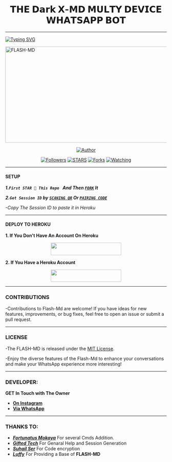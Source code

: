 <h1 align="center"> 𝗧𝗛𝗘 𝗗𝗮𝗿𝗸 𝗫-𝗠𝗗 𝗠𝗨𝗟𝗧𝗬 𝗗𝗘𝗩𝗜𝗖𝗘 𝗪𝗛𝗔𝗧𝗦𝗔𝗣𝗣 𝗕𝗢𝗧 </h1>
<p align="center">  
  
***
  
<a href="https://git.io/typing-svg"><img src="https://readme-typing-svg.demolab.com?font=Black+Ops+One&size=50&pause=1000&color=1BAFBAFF&center=true&width=910&height=100&lines=THANKS FOR CHOOSING +FLASH-MD;MULTI+DEVICE+WHATSAPP+BOT;CREATED+BY+FRANCE+KING;RELEASED+22.2.2024" alt="Typing SVG" /></a>
  </p>
    <img alt="FLASH-MD" width="700" height="300" src="https://telegra.ph/file/3f985014b51b3cf335bfe.jpg">
<p align="center">
<p align="center">
<a href="https://github.com/franceking1/Flash-Md"><img title="Author" src="https://img.shields.io/badge/FLASH_MD-black?style=for-the-badge&logo=github"></a>
<p/>
<p align="center">
<a href="https://github.com/franceking1?tab=followers"><img title="Followers" src="https://img.shields.io/github/followers/franceking1?label=Followers&style=social"></a>
<a href="https://github.com/franceking1/Flash-Md/stargazers/"><img title="STARS" src="https://img.shields.io/github/stars/franceking1/Flash-Md?&style=social"></a>
<a href="https://github.com/franceking1/Flash-Md/network/members"><img title="Forks" src="https://img.shields.io/github/forks/franceking1/Flash-Md?style=social"></a>
<a href="https://github.com/franceking1/Flash-Md/watchers"><img title="Watching" src="https://img.shields.io/github/watchers/franceking1/Flash-Md?label=Watching&style=social"></a>
  
***

#### SETUP 

***1.`First STAR 🌟 This Repo ` And Then [`FORK`](https://github.com/franceking1/Flash-Md/fork) It***

***2.`Get Session ID` by [`SCANING QR`](https://flash-md-qr.onrender.com) Or [`PAIRING CODE`](https://flash-md-z6lm.onrender.com/pair)***

*-Copy The Session ID to paste it in Heroku*

***

#### DEPLOY TO HEROKU 
**1. If You Don't Have An Account On Heroku**
    <br>
<p align="center"><a href="https://signup.heroku.com">
 <img src="https://img.shields.io/badge/Create%20Account%20Now-blue?style=for-the-badge&logo=heroku" width="220" height="38.45"/></a></p>

**2. If You Have a Heroku Account**
    <br>
<p align="center"><a href="https://flash-deploy.vercel.app"> <img src="https://img.shields.io/badge/DEPLOY%20NOW-blue?style=for-the-badge&logo=heroku" width="220" height="38.45"/></a></p>


***


### CONTRIBUTIONS 
-Contributions to Flash-Md are welcome! If you have ideas for new features, improvements, or bug fixes, feel free to open an issue or submit a pull request.

***

### LICENSE 
-The FLASH-MD is released under the [MIT License](https://opensource.org/licenses/MIT).

-Enjoy the diverse features of the Flash-Md  to enhance your conversations and make your WhatsApp experience more interesting!

***
### DEVELOPER:
**GET In Touch with The Owner**
- [**On Instagram**](https://instagram.com/france.king1)
- [**Via WhatsApp**](https://wa.me/254757835036)

***

### THANKS TO:
- [***Fortunatus Mokaya***](https://github.com/Fortunatusmokaya) For several Cmds Addition.
- [***Gifted Tech***](https://github.com/giftedtechnexus) For Genaral Help and Session Generation
- [***Suhail Ser***](https://github.com/SuhailTechInfo) For Code encryption 
- [***Luffy***](https://github.com/Luffy2ndAccount) For Providing a Base of **FLASH-MD**
